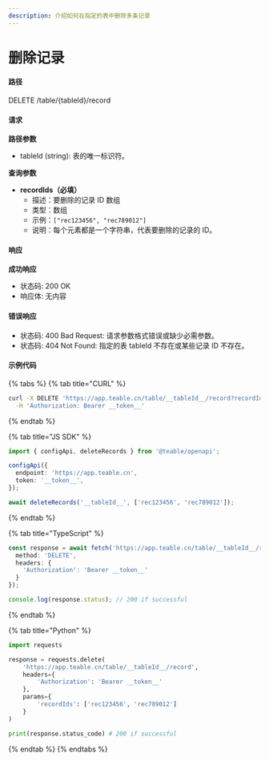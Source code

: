 ```yaml
---
description: 介绍如何在指定的表中删除多条记录
---
```


# 删除记录

#### 路径

DELETE /table/{tableId}/record

#### 请求

**路径参数**

* tableId (string): 表的唯一标识符。

**查询参数**

* **recordIds（必填）**
  * 描述：要删除的记录 ID 数组
  * 类型：数组
  * 示例：`["rec123456", "rec789012"]`
  * 说明：每个元素都是一个字符串，代表要删除的记录的 ID。

#### 响应

**成功响应**

* 状态码: 200 OK
* 响应体: 无内容

#### 错误响应

* 状态码: 400 Bad Request: 请求参数格式错误或缺少必需参数。
* 状态码: 404 Not Found: 指定的表 tableId 不存在或某些记录 ID 不存在。

#### 示例代码

{% tabs %}
{% tab title="CURL" %}
```bash
curl -X DELETE 'https://app.teable.cn/table/__tableId__/record?recordIds[]=rec123456&recordIds[]=rec789012' \
  -H 'Authorization: Bearer __token__'
```
{% endtab %}

{% tab title="JS SDK" %}
```typescript
import { configApi, deleteRecords } from '@teable/openapi';

configApi({
  endpoint: 'https://app.teable.cn',
  token: '__token__',
});

await deleteRecords('__tableId__', ['rec123456', 'rec789012']);

```
{% endtab %}

{% tab title="TypeScript" %}
```typescript
const response = await fetch('https://app.teable.cn/table/__tableId__/record?recordIds[]=rec123456&recordIds[]=rec789012', {
  method: 'DELETE',
  headers: {
    'Authorization': 'Bearer __token__'
  }
});

console.log(response.status); // 200 if successful
```
{% endtab %}

{% tab title="Python" %}
```python
import requests

response = requests.delete(
    'https://app.teable.cn/table/__tableId__/record',
    headers={
        'Authorization': 'Bearer __token__'
    },
    params={
        'recordIds': ['rec123456', 'rec789012']
    }
)

print(response.status_code) # 200 if successful
```
{% endtab %}
{% endtabs %}

